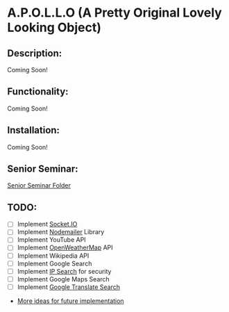 # A.P.O.L.L.O (A Pretty Original Lovely Looking Object)

## Description:
Coming Soon!

## Functionality:
Coming Soon!
## Installation:
Coming Soon!

## Senior Seminar:
[Senior Seminar Folder](senior-seminar/)

## TODO:
- [ ] Implement [Socket.IO](https://socket.io/)
- [ ] Implement [Nodemailer](https://nodemailer.com/about/) Library
- [ ] Implement YouTube API
- [ ] Implement [OpenWeatherMap](https://openweathermap.org/) API
- [ ] Implement Wikipedia API
- [ ] Implement Google Search
- [ ] Implement [IP Search](https://www.ipify.org/) for security
- [ ] Implement Google Maps Search
- [ ] Implement [Google Translate Search](https://developers.google.com/admin-sdk/directory/v1/languages)
- [More ideas for future implementation](https://fossbytes.com/useful-google-assistant-voice-commands/)